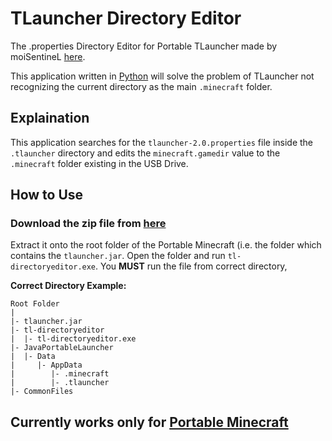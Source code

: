# TLauncher Directory Editor

 The .properties Directory Editor for Portable TLauncher made by moiSentineL [here](https://need%20to%20update).
 
 This application written in [Python](https://www.python.org) will solve the problem of TLauncher not recognizing the current directory as the main `.minecraft` folder.
 
## Explaination

This application searches for the `tlauncher-2.0.properties` file inside the `.tlauncher` directory and edits the `minecraft.gamedir` value to the `.minecraft` folder existing in the USB Drive.

## How to Use

### Download the zip file from [here](https://github.com/moiSentineL/TL-directoryeditor/releases/download/1.0/tl-directoryeditor.zip)

Extract it onto the root folder of the Portable Minecraft (i.e. the folder which contains the `tlauncher.jar`.
Open the folder and run `tl-directoryeditor.exe`. You **MUST** run the file from correct directory,

**Correct Directory Example:**

    Root Folder
    |
    |- tlauncher.jar
    |- tl-directoryeditor
    |  |- tl-directoryeditor.exe
    |- JavaPortableLauncher
    |  |- Data
    |     |- AppData
    |	  	 |- .minecraft
    |		 |- .tlauncher
    |- CommonFiles

 

## Currently works only for [Portable Minecraft](need%20to%20be%20updated)

